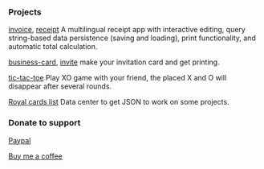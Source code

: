 ### Projects

[invoice](https://codepen.io/zummon/full/wvLrqBe), [receipt](https://codepen.io/zummon/full/ogvoyzN) A multilingual receipt app with interactive editing, query string-based data persistence (saving and loading), print functionality, and automatic total calculation.

[business-card](https://codepen.io/zummon/full/OPLwxvr), [invite](https://codepen.io/zummon/full/KwPoyyB) make your invitation card and get printing.

[tic-tac-toe](https://codepen.io/zummon/full/abrgQrj) Play XO game with your friend, the placed X and O will disappear after several rounds.

[Royal cards list](https://docs.google.com/spreadsheets/d/1xqDGNq4uZaVBlKglwG_ue4wqSkT2ykIduMhN31qHaIo/edit?usp=sharing) Data center to get JSON to work on some projects.

### Donate to support

[Paypal](https://paypal.me/zummonSpace)

[Buy me a coffee](https://buymeacoffee.com/zummon)

